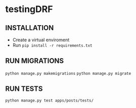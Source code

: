 # testingDRF

## INSTALLATION

- Create a virtual enviroment
- Run `pip install -r requirements.txt`


## RUN MIGRATIONS
`python manage.py makemigrations`
`python manage.py migrate`

## RUN TESTS

`python manage.py test apps/posts/tests/`
